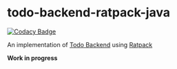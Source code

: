 # todo-backend-ratpack-java

[![Codacy Badge](https://api.codacy.com/project/badge/Grade/e516d93be1904d1ebdcb1db9ac5ae983)](https://www.codacy.com/app/rkondratowicz/todo-backend-ratpack-java?utm_source=github.com&utm_medium=referral&utm_content=rkondratowicz/todo-backend-ratpack-java&utm_campaign=badger)

An implementation of [Todo Backend](http://www.todobackend.com/) using [Ratpack](https://ratpack.io/)

**Work in progress**
